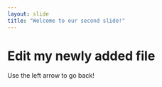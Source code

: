```yaml
---
layout: slide
title: "Welcome to our second slide!"
---
```

# Edit my newly added file
Use the left arrow to go back!
